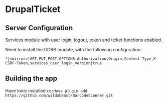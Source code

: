 DrupalTicket
===========

Server Configuration
--------------------
Services module with user login, logout, token and ticket functions enabled.

Need to install the CORS module, with the following configuration:

`*|<mirror>|GET,PUT,POST,OPTIONS|Authorization,Origin,Content-Type,X-CSRF-Token,services_user_login_version|true`

Building the app
----------------

Have Ionic installed
`cordova plugin add https://github.com/wildabeast/BarcodeScanner.git`
